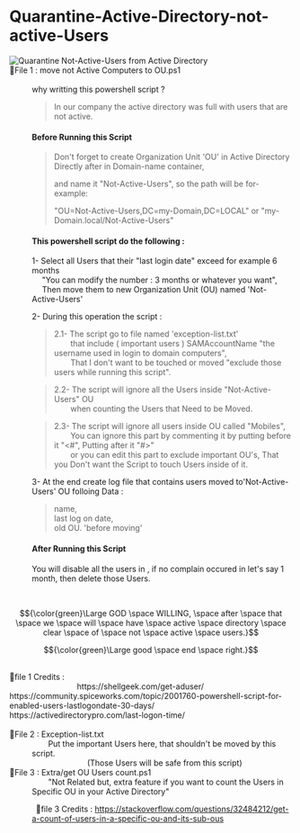 # Quarantine-Active-Directory-not-active-Users 
<dl>

  <picture>
  <img alt="Quarantine Not-Active-Users from Active Directory" src="https://i.imgur.com/aCGirE4.png">
</picture>

<dt>📂File 1 : move not Active Computers to OU.ps1</dt>
<dd><br>
  why writting this powershell script ?

> In our company the active directory was full with users that are not active.

<H4> Before Running this Script </H4>

> Don't forget to create Organization Unit 'OU' in Active Directory Directly after in Domain-name container,
>
>  and name it "Not-Active-Users", so the path will be for-example:
>
> "OU=Not-Active-Users,DC=my-Domain,DC=LOCAL" or "my-Domain.local/Not-Active-Users"
 
<H4> This powershell script do the following : </H4>

1- Select all Users that their "last login date" exceed for example 6 months <br>
&ensp; &ensp;"You can modify the number : 3 months or whatever you want",<br>
&ensp; &ensp;Then move them to new Organization Unit (OU) named 'Not-Active-Users'

2- During this operation the script :
> 2.1- The script go to file named 'exception-list.txt' <br>
> &ensp; &ensp; &ensp;that include ( important users ) SAMAccountName "the username used in login to domain computers", <br>
> &ensp; &ensp; &ensp;That I don't want to be touched or moved "exclude those users while running this script".

> 2.2- The script will ignore all the Users inside "Not-Active-Users" OU <br>
> &ensp; &ensp; &ensp;when counting the Users that Need to be Moved.

> 2.3- The script will ignore all users inside OU called "Mobiles", <br>
> &ensp; &ensp; &ensp;You can ignore this part by commenting it by putting before it "<#", Putting after it "#>" <br>
> &ensp; &ensp; &ensp;or you can edit this part to exclude important OU's, That you Don't want the Script to touch Users inside of it.

3- At the end create log file that contains users moved to'Not-Active-Users' OU folloing Data :
> name,<br>
> last log on date,<br>
> old OU. 'before moving'

<H4> After Running this Script </H4>

You will disable all the users in , if no complain occured in let's say 1 month,
then delete those Users.
</dd>
<br>

$${\color{green}\Large GOD \space WILLING, \space after \space that \space we \space will \space have \space active \space directory \space clear \space of \space not \space active \space users.}$$

$${\color{green}\Large good \space end \space right.}$$

<br>
📜file 1 Credits : <br>
&ensp; &ensp; &ensp; &ensp; &ensp; &ensp; &ensp; &ensp; &ensp; &ensp; &ensp; https://shellgeek.com/get-aduser/ <br>
https://community.spiceworks.com/topic/2001760-powershell-script-for-enabled-users-lastlogondate-30-days/ <br>
https://activedirectorypro.com/last-logon-time/
<br>
<br>
<dt> 📂File 2 : Exception-list.txt </dt>
<dd>
&ensp; &ensp; &ensp;Put the important Users here, that shouldn't be moved by this script.<br>
&ensp; &ensp; &ensp; &ensp; &ensp; &ensp; &ensp; &ensp; &ensp; (Those Users will be safe from this script)
</dd>


<dt>📂File 3 : Extra/get OU Users count.ps1 </dt>
<dd>
&ensp; &ensp; &ensp;"Not Related but, extra feature if you want to count the Users in Specific OU in your Active Directory"

&ensp;📜file 3 Credits : https://stackoverflow.com/questions/32484212/get-a-count-of-users-in-a-specific-ou-and-its-sub-ous
</dd>
